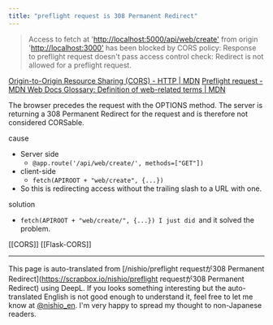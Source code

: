 ```yaml
---
title: "preflight request is 308 Permanent Redirect"
---
```


> Access to fetch at '[http://localhost:5000/api/web/create'](http://localhost:5000/api/web/create') from origin '[http://localhost:3000'](http://localhost:3000') has been blocked by CORS policy: Response to preflight request doesn't pass access control check: Redirect is not allowed for a preflight request.

[Origin-to-Origin Resource Sharing (CORS) - HTTP | MDN](https://developer.mozilla.org/ja/docs/Web/HTTP/CORS)
[Preflight request - MDN Web Docs Glossary: Definition of web-related terms | MDN](https://developer.mozilla.org/ja/docs/Glossary/Preflight_request)

The browser precedes the request with the OPTIONS method.
The server is returning a 308 Permanent Redirect for the request and is therefore not considered CORSable.

cause
- Server side
    - `@app.route('/api/web/create/', methods=["GET"])`
- client-side
    - `fetch(APIROOT + "web/create", {...})`
- So this is redirecting access without the trailing slash to a URL with one.

solution
- `fetch(APIROOT + "web/create/", {...}) I just did `and it solved the problem.

[[CORS]]
[[Flask-CORS]]

---
This page is auto-translated from [/nishio/preflight requestが308 Permanent Redirect](https://scrapbox.io/nishio/preflight requestが308 Permanent Redirect) using DeepL. If you looks something interesting but the auto-translated English is not good enough to understand it, feel free to let me know at [@nishio_en](https://twitter.com/nishio_en). I'm very happy to spread my thought to non-Japanese readers.